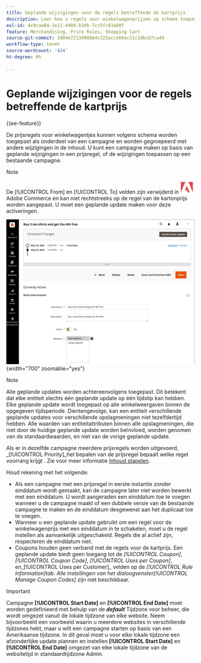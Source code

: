 ```yaml
---
title: Geplande wijzigingen voor de regels betreffende de kartprijs
description: Leer hoe u regels voor winkelwagenprijzen op schema toepast als onderdeel van een campagne en gegroepeerd met andere wijzigingen in de inhoud.
exl-id: 4c9caa04-1e11-440d-b3db-7cc5fc83a08f
feature: Merchandising, Price Rules, Shopping Cart
source-git-commit: 3d04e7213d90bb4c323acce69ac31c1dbcb7ca49
workflow-type: tm+mt
source-wordcount: '424'
ht-degree: 0%

---
```


# Geplande wijzigingen voor de regels betreffende de kartprijs

{{ee-feature}}

De prijsregels voor winkelwagentjes kunnen volgens schema worden toegepast als onderdeel van een campagne en worden gegroepeerd met andere wijzigingen in de inhoud. U kunt een campagne maken op basis van geplande wijzigingen in een prijsregel, of de wijzigingen toepassen op een bestaande campagne.

>[!NOTE]
>
>De [!UICONTROL From] en [!UICONTROL To] velden zijn verwijderd in ![Adobe Commerce](../assets/adobe-logo.svg) Adobe Commerce en kan niet rechtstreeks op de regel van de kartonprijs worden aangepast. U moet een geplande update maken voor deze activeringen.

![Prijsregels voor winkelwagentjes - geplande wijzigingen](./assets/content-staging-price-rules-cart-scheduled-changes.png){width="700" zoomable="yes"}

>[!NOTE]
>
>Alle geplande updates worden achtereenvolgens toegepast. Dit betekent dat elke entiteit slechts één geplande update op één tijdstip kan hebben. Elke geplande update wordt toegepast op alle winkelweergaven binnen de opgegeven tijdsperiode. Dientengevolge, kan een entiteit verschillende geplande updates voor verschillende opslagmeningen niet tezelfdertijd hebben. Alle waarden van entiteitattributen binnen alle opslagmeningen, die niet door de huidige geplande update worden beïnvloed, worden genomen van de standaardwaarden, en niet van de vorige geplande update.

Als er in dezelfde campagne meerdere prijsregels worden uitgevoerd, _[!UICONTROL Priority]_het bepalen van de prijsregel bepaalt welke regel voorrang krijgt . Zie voor meer informatie [Inhoud stapelen](../content-design/content-staging.md).

Houd rekening met het volgende:

- Als een campagne met een prijsregel in eerste instantie zonder einddatum wordt gemaakt, kan de campagne later niet worden bewerkt met een einddatum. U wordt aangeraden een einddatum toe te voegen wanneer u de campagne maakt of een dubbele versie van de bestaande campagne te maken en de einddatum desgewenst aan het duplicaat toe te voegen.
- Wanneer u een geplande update gebruikt om een regel voor de winkelwagenprijs met een einddatum in te schakelen, moet u de regel instellen als aanvankelijk uitgeschakeld. Regels die al actief zijn, respecteren de einddatum niet.
- Coupons houden geen verband met de regels voor de kartprijs. Een geplande update biedt geen toegang tot de _[!UICONTROL Coupon]_,_[!UICONTROL Coupon Code]_, _[!UICONTROL Uses per Coupon]_, en_[!UICONTROL Uses per Customer]_ velden op de _[!UICONTROL Rule Information]_tab. Alle instellingen van het dialoogvenster_[!UICONTROL Manage Coupon Codes]_ zijn niet beschikbaar.

>[!IMPORTANT]
>
>Campagne **[!UICONTROL Start Date]** en **[!UICONTROL End Date]** moet worden gedefinieerd met behulp van de **_default_** Tijdzone voor beheer, die wordt omgezet vanuit de lokale tijdzone van elke website. Neem bijvoorbeeld een voorbeeld waarin u meerdere websites in verschillende tijdzones hebt, maar u wilt een campagne starten op basis van een Amerikaanse tijdzone. In dit geval moet u voor elke lokale tijdzone een afzonderlijke update plannen en instellen **[!UICONTROL Start Date]** en **[!UICONTROL End Date]** omgezet van elke lokale tijdzone van de websitetijd in standaardtijdzone Admin.
